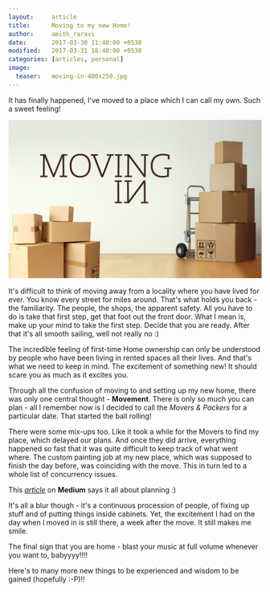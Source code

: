 ```yaml
---
layout:     article
title:      Moving to my new Home!
author:     amith_raravi
date:       2017-03-30 11:40:00 +0530
modified:   2017-03-31 18:40:00 +0530
categories: [articles, personal]
image:
  teaser:   moving-in-400x250.jpg
---
```


It has finally happened, I've moved to a place which I can call my own. Such a sweet feeling!

![image](/images/moving-in.jpg)

It's difficult to think of moving away from a locality where you have lived for ever. You know every street for miles around. That's what holds you back - the familiarity. The people, the shops, the apparent safety. All you have to do is take that first step, get that foot out the front door. What I mean is, make up your mind to take the first step. Decide that you are ready. After that it's all smooth sailing, well not really no :)

The incredible feeling of first-time Home ownership can only be understood by people who have been living in rented spaces all their lives. And that's what we need to keep in mind. The excitement of something new! It should scare you as much as it excites you.

Through all the confusion of moving to and setting up my new home, there was only one central thought - **Movement**. There is only so much you can plan - all I remember now is I decided to call the *Movers & Packers* for a particular date. That started the ball rolling!

There were some mix-ups too. Like it took a while for the Movers to find my place, which delayed our plans. And once they did arrive, everything happened so fast that it was quite difficult to keep track of what went where. The custom painting job at my new place, which was supposed to finish the day before, was coinciding with the move. This in turn led to a whole list of concurrency issues.

This *[article](https://m.signalvnoise.com/planning-is-guessing-66fd2cea3f50)* on **Medium** says it all about planning :)

It's all a blur though - it's a continuous procession of people, of fixing up stuff and of putting things inside cabinets. Yet, the excitement I had on the day when I moved in is still there, a week after the move. It still makes me smile.

The final sign that you are home - blast your music at full volume whenever you want to, babyyyy!!!!

Here's to many more new things to be experienced and wisdom to be gained (hopefully :-P)!!
